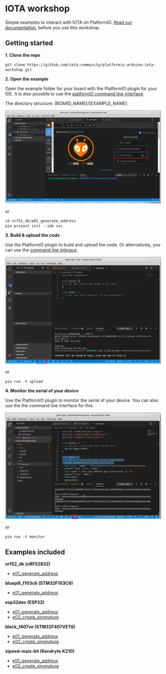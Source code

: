 # IOTA workshop

Simple examples to interact with IOTA on PlatformIO.
[Read our documentation](https://docs.iota.org/docs/iot/0.1/platformio/introduction/get-started), before you use this workshop.

## Getting started

**1. Clone the repo**

```
git clone https://github.com/iota-community/platformio-arduino-iota-workshop.git
```

**2. Open the example**

Open the example folder for your board with the PlatformIO plugin for your IDE.
It is also possible to use the [platformIO command line interface](https://docs.platformio.org/en/latest/core/userguide/project/cmd_init.html).

The directory structure: [BOARD_NAME]/[EXAMPLE_NAME]

![Visual Code Studio open project](images/vscode-open-project.png)

or

```
cd nrf52_dk/e01_generate_address
pio project init --ide vsc
```

**3. Build & upload the code**

Use the PlatformIO plugin to build and upload the code.
Or alternatively, you can use the [command line interace](https://docs.platformio.org/en/latest/core/userguide/cmd_run.html).

![Visual Studio Code deploy](images/vscode-deploy.png)

or

```
pio run -t upload
```

**4. Monitor the serial of your device**

Use the PlatformIO plugin to monitor the serial of your device.
You can also use the the command line interface for this.

![Visual Studio Code serial](images/vscode-serial.png)

or

```
pio run -t monitor
```

## Examples included

**nrf52_dk (nRF52832)**
- [e01_generate_address](nrf52_dk/e01_generate_address)

**bluepill_f103c6 (STM32F103C6)**
- [e01_generate_address](bluepill_f103c6/e01_generate_address)

**esp32dev (ESP32)**
- [e01_generate_address](esp32dev/e01_generate_address)
- [e02_create_singnature](esp32dev/e02_create_singnature)

**black_f407ve (STM32F407VET6)**
- [e01_generate_address](black_f407ve/e01_generate_address)
- [e02_create_singnature](black_f407ve/e02_create_singnature)

**sipeed-maix-bit (Kendryte K210)**
- [e01_generate_address](sipeed-maix-bit/e01_generate_address)
- [e02_create_singnature](sipeed-maix-bit/e02_create_singnature)
